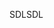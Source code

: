 <span data-ttu-id="8b4cf-101">SDL</span><span class="sxs-lookup"><span data-stu-id="8b4cf-101">SDL</span></span>